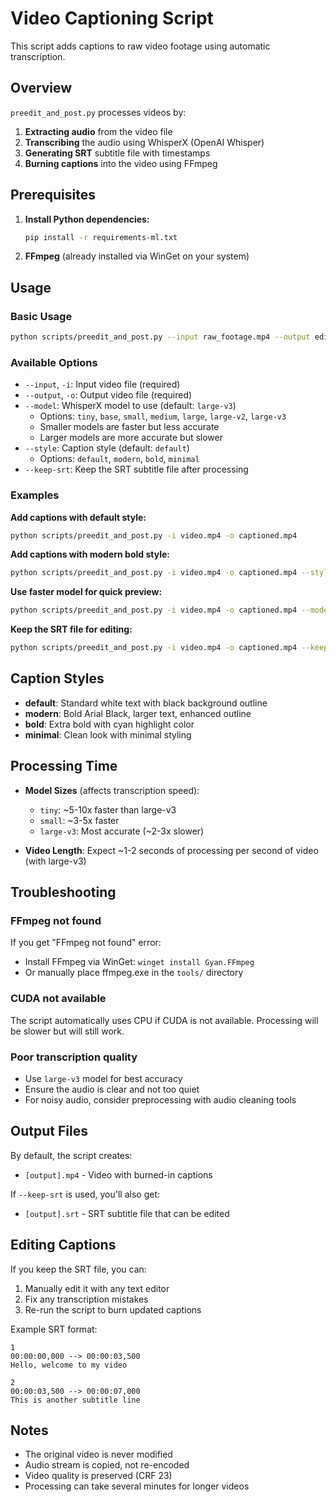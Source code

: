 # Video Captioning Script

This script adds captions to raw video footage using automatic transcription.

## Overview

`preedit_and_post.py` processes videos by:
1. **Extracting audio** from the video file
2. **Transcribing** the audio using WhisperX (OpenAI Whisper)
3. **Generating SRT** subtitle file with timestamps
4. **Burning captions** into the video using FFmpeg

## Prerequisites

1. **Install Python dependencies:**
   ```bash
   pip install -r requirements-ml.txt
   ```

2. **FFmpeg** (already installed via WinGet on your system)

## Usage

### Basic Usage
```bash
python scripts/preedit_and_post.py --input raw_footage.mp4 --output edited_with_captions.mp4
```

### Available Options

- `--input`, `-i`: Input video file (required)
- `--output`, `-o`: Output video file (required)
- `--model`: WhisperX model to use (default: `large-v3`)
  - Options: `tiny`, `base`, `small`, `medium`, `large`, `large-v2`, `large-v3`
  - Smaller models are faster but less accurate
  - Larger models are more accurate but slower
- `--style`: Caption style (default: `default`)
  - Options: `default`, `modern`, `bold`, `minimal`
- `--keep-srt`: Keep the SRT subtitle file after processing

### Examples

**Add captions with default style:**
```bash
python scripts/preedit_and_post.py -i video.mp4 -o captioned.mp4
```

**Add captions with modern bold style:**
```bash
python scripts/preedit_and_post.py -i video.mp4 -o captioned.mp4 --style modern
```

**Use faster model for quick preview:**
```bash
python scripts/preedit_and_post.py -i video.mp4 -o captioned.mp4 --model small
```

**Keep the SRT file for editing:**
```bash
python scripts/preedit_and_post.py -i video.mp4 -o captioned.mp4 --keep-srt
```

## Caption Styles

- **default**: Standard white text with black background outline
- **modern**: Bold Arial Black, larger text, enhanced outline
- **bold**: Extra bold with cyan highlight color
- **minimal**: Clean look with minimal styling

## Processing Time

- **Model Sizes** (affects transcription speed):
  - `tiny`: ~5-10x faster than large-v3
  - `small`: ~3-5x faster
  - `large-v3`: Most accurate (~2-3x slower)

- **Video Length**: Expect ~1-2 seconds of processing per second of video (with large-v3)

## Troubleshooting

### FFmpeg not found
If you get "FFmpeg not found" error:
- Install FFmpeg via WinGet: `winget install Gyan.FFmpeg`
- Or manually place ffmpeg.exe in the `tools/` directory

### CUDA not available
The script automatically uses CPU if CUDA is not available. Processing will be slower but will still work.

### Poor transcription quality
- Use `large-v3` model for best accuracy
- Ensure the audio is clear and not too quiet
- For noisy audio, consider preprocessing with audio cleaning tools

## Output Files

By default, the script creates:
- `[output].mp4` - Video with burned-in captions

If `--keep-srt` is used, you'll also get:
- `[output].srt` - SRT subtitle file that can be edited

## Editing Captions

If you keep the SRT file, you can:
1. Manually edit it with any text editor
2. Fix any transcription mistakes
3. Re-run the script to burn updated captions

Example SRT format:
```
1
00:00:00,000 --> 00:00:03,500
Hello, welcome to my video

2
00:00:03,500 --> 00:00:07,000
This is another subtitle line
```

## Notes

- The original video is never modified
- Audio stream is copied, not re-encoded
- Video quality is preserved (CRF 23)
- Processing can take several minutes for longer videos

